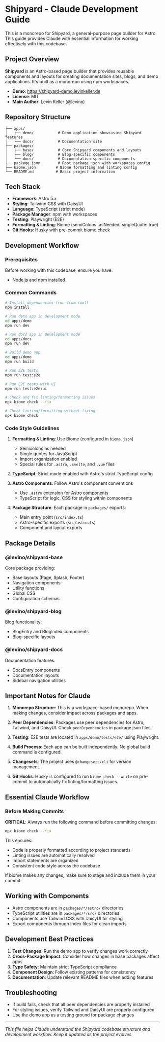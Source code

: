 # Shipyard - Claude Development Guide

This is a monorepo for Shipyard, a general-purpose page builder for Astro. This guide provides Claude with essential information for working effectively with this codebase.

## Project Overview

**Shipyard** is an Astro-based page builder that provides reusable components and layouts for creating documentation sites, blogs, and demo applications. It's built as a monorepo using npm workspaces.

- **Demo**: https://shipyard-demo.levinkeller.de
- **License**: MIT
- **Main Author**: Levin Keller (@levino)

## Repository Structure

```
├── apps/
│   ├── demo/           # Demo application showcasing Shipyard features
│   └── docs/           # Documentation site
├── packages/
│   ├── base/           # Core Shipyard components and layouts
│   ├── blog/           # Blog-specific components
│   └── docs/           # Documentation-specific components
├── package.json        # Root package.json with workspaces config
├── biome.json         # Biome formatting and linting config
└── README.md          # Basic project information
```

## Tech Stack

- **Framework**: Astro 5.x
- **Styling**: Tailwind CSS with DaisyUI
- **Language**: TypeScript (strict mode)
- **Package Manager**: npm with workspaces
- **Testing**: Playwright (E2E)
- **Formatting & Linting**: Biome (semiColons: asNeeded, singleQuote: true)
- **Git Hooks**: Husky with pre-commit biome check

## Development Workflow

### Prerequisites
Before working with this codebase, ensure you have:
- Node.js and npm installed

### Common Commands

```bash
# Install dependencies (run from root)
npm install

# Run demo app in development mode
cd apps/demo
npm run dev

# Run docs app in development mode  
cd apps/docs
npm run dev

# Build demo app
cd apps/demo
npm run build

# Run E2E tests
npm run test:e2e

# Run E2E tests with UI
npm run test:e2e:ui

# Check and fix linting/formatting issues
npx biome check --fix

# Check linting/formatting without fixing
npx biome check
```

### Code Style Guidelines

1. **Formatting & Linting**: Use Biome (configured in `biome.json`)
   - Semicolons as needed  
   - Single quotes for JavaScript
   - Import organization enabled
   - Special rules for `.astro`, `.svelte`, and `.vue` files

2. **TypeScript**: Strict mode enabled with Astro's strict TypeScript config

3. **Astro Components**: Follow Astro's component conventions
   - Use `.astro` extension for Astro components
   - TypeScript for logic, CSS for styling within components

4. **Package Structure**: Each package in `packages/` exports:
   - Main entry point (`src/index.ts`)
   - Astro-specific exports (`src/astro.ts`)
   - Component and layout exports

## Package Details

### @levino/shipyard-base
Core package providing:
- Base layouts (Page, Splash, Footer)
- Navigation components
- Utility functions
- Global CSS
- Configuration schemas

### @levino/shipyard-blog  
Blog functionality:
- BlogEntry and BlogIndex components
- Blog-specific layouts

### @levino/shipyard-docs
Documentation features:
- DocsEntry components  
- Documentation layouts
- Sidebar navigation utilities

## Important Notes for Claude

1. **Monorepo Structure**: This is a workspace-based monorepo. When making changes, consider impact across packages and apps.

2. **Peer Dependencies**: Packages use peer dependencies for Astro, Tailwind, and DaisyUI. Check `peerDependencies` in package.json files.

3. **Testing**: E2E tests are located in `apps/demo/tests/e2e/` using Playwright.

4. **Build Process**: Each app can be built independently. No global build command is configured.

5. **Changesets**: The project uses `@changesets/cli` for version management.

6. **Git Hooks**: Husky is configured to run `biome check --write` on pre-commit to automatically fix linting/formatting issues.

## Essential Claude Workflow

### Before Making Commits
**CRITICAL**: Always run the following command before committing changes:

```bash
npx biome check --fix
```

This ensures:
- Code is properly formatted according to project standards
- Linting issues are automatically resolved
- Import statements are organized
- Consistent code style across the codebase

If biome makes any changes, make sure to stage and include them in your commit.

## Working with Components

- Astro components are in `packages/*/astro/` directories
- TypeScript utilities are in `packages/*/src/` directories
- Components use Tailwind CSS with DaisyUI for styling
- Export components through index files for clean imports

## Development Best Practices

1. **Test Changes**: Run the demo app to verify changes work correctly
2. **Cross-Package Impact**: Consider how changes in base packages affect apps
3. **Type Safety**: Maintain strict TypeScript compliance
4. **Component Design**: Follow existing patterns for consistency
5. **Documentation**: Update relevant README files when adding features

## Troubleshooting

- If build fails, check that all peer dependencies are properly installed
- For styling issues, verify Tailwind and DaisyUI are properly configured
- Use the demo app as a testing ground for package changes

---

*This file helps Claude understand the Shipyard codebase structure and development workflow. Keep it updated as the project evolves.*